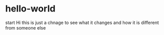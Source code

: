 # hello-world
start
Hi this is just a chnage to see what it changes and how it is different from someone else
